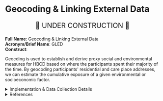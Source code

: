 # Geocoding & Linking External Data


<p style="text-align: center; font-size: 1.6em"> 🚧 UNDER CONSTRUCTION  🚧</p>

**Full Name**: Geocoding & Linking External Data      
**Acronym/Brief Name**: GLED                
**Construct**:       

Geocding is used to establish and derive proxy social and environmental measures for HBCD based on where the participants spent their majority of the time. By geocoding participants' residential and care place addresses, we can estimate the cumulative exposure of a given environmental or socioeconomic factor. 

<details>
<summary>Implementation & Data Collection Details</summary>
<ul>
<li><b>Method of Administration</b>: </li>
<li><b>REDCap Form Name</b>: </li>
<li><b>Pilot Data Dictionary</b>: </li>
<li><b>Spanish Translation</b>: </li>
<li><b>Child Specific/Unspecific Form</b>: </li>
<li><b>Respondent:</b> </li>
<li><b>Visits</b>: </li>
<li><b>Estimated length of time for completion</b>: </li>
</ul>
</details>


<details class="collapsible references">
  <summary class="references">References</summary>
  <ul>
  </ul>
</details>